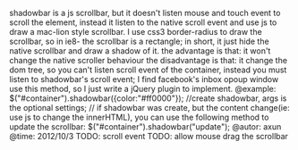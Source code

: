 shadowbar is a js scrollbar,
but it doesn't listen mouse and touch event to scroll the element, instead it listen to the native scroll event and use js to draw a mac-lion style scrollbar. I use css3 border-radius to draw the scrollbar, so in ie8- the scrollbar is a rectangle;
in short, it just hide the native scrollbar and draw a shadow of it.
the advantage is that: it won't change the native scroller behaviour
the disadvantage is that: it change the dom tree, so you can't listen scroll event of the container, instead you must listen to shadowbar's scroll event;
I find facebook's inbox opoup window use this method, so I just write a jQuery plugin to implement.
@example:
$("#container").shadowbar({color:"#ff0000"}); //create shadowbar, args is the optional settings;
 // if shadowbar was create, but the content change(ie: use js to change the innerHTML), you can use the following method to update the scrollbar:
 $("#container").shadowbar("update");
 @autor: axun
 @time: 2012/10/3
 TODO: scroll event
 TODO: allow mouse drag the scrollbar

